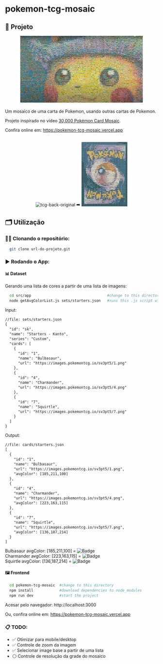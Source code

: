 # pokemon-tcg-mosaic

## 🚀 Projeto

<div align="center">
  <img 
    width="80%"
    alt="thumbnail" 
    title="thumbnail" 
    src="github_assets/youtube_thumbnail.png"
  />
</div>

</br>
Um mosaico de uma carta de Pokemon, usando outras cartas de Pokemon.

Projeto inspirado no vídeo [30,000 Pokémon Card Mosaic](https://www.youtube.com/watch?v=ZRUCJFyFWJQ).

Confira online em: https://pokemon-tcg-mosaic.vercel.app
</br></br>

<div align="center">
  <img 
    width="30%" alt="tcg-back-original" title="tcg-back-original" 
    src="https://i.ebayimg.com/images/g/evMAAOSwlRZflJ-g/s-l400.jpg"
  />
  ➡️ 
  <img 
    width="30%" alt="tcg-back-mosaic" title="tcg-back-mosaic" 
    src="github_assets/tcg-back-mosaic.jpg"
  />
</div>

## 🗂️ Utilização

### 🐑🐑 Clonando o repositório:

```bash
  git clone url-do-projeto.git
```

### ▶️ Rodando o App:

#### 📊 Dataset

Gerando uma lista de cores a partir de uma lista de imagens:
```bash
  cd src/app                                   #change to this directory
  node getAvgColorList.js sets/starters.json   #runs this .js script with this .json file as input 
```

Input:
```json5
//file: sets/starters.json
{
  "id": "sk",
  "name": "Starters - Kanto",
  "series": "Custom",
  "cards": [
    {
      "id": "1",
      "name": "Bulbasaur",
      "url": "https://images.pokemontcg.io/sv3pt5/1.png"
    },
    {
      "id": "4",
      "name": "Charmander",
      "url": "https://images.pokemontcg.io/sv3pt5/4.png"
    },
    {
      "id": "7",
      "name": "Squirtle",
      "url": "https://images.pokemontcg.io/sv3pt5/7.png"
    }
  ]
}
```

Output:
```json5
//file: cards/starters.json
[
  {
    "id": "1",
    "name": "Bulbasaur",
    "url": "https://images.pokemontcg.io/sv3pt5/1.png",
    "avgColor": [185,211,100]
  },
  {
    "id": "4",
    "name": "Charmander",
    "url": "https://images.pokemontcg.io/sv3pt5/4.png",
    "avgColor": [223,163,115]
  },
  {
    "id": "7",
    "name": "Squirtle",
    "url": "https://images.pokemontcg.io/sv3pt5/7.png",
    "avgColor": [136,187,214]
  }
]
```

Bulbasaur avgColor: [185,211,100] = ![Badge](https://img.shields.io/badge/_____-%23b9d364)</br>
Charmander avgColor: [223,163,115] = ![Badge](https://img.shields.io/badge/_____-%23dfa373)</br>
Squirtle avgColor: [136,187,214] = ![Badge](https://img.shields.io/badge/_____-%2388bbd6)</br>

#### 🖼️ Frontend

```bash
  cd pokemon-tcg-mosaic  #change to this directory
  npm install            #download dependencies to node_modules
  npm run dev            #start the project
```

Acesar pelo navegador: http://localhost:3000

Ou, confira online em: https://pokemon-tcg-mosaic.vercel.app

### 📋 TODO:

- ✅ Otimizar para mobile/desktop
- ✅ Controle de zoom da imagem
- ✅ Selecionar image base a partir de uma lista
- ⚪ Controle de resolução da grade do mosaico
